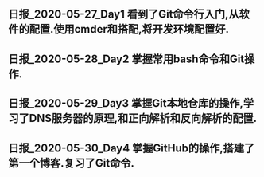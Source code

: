 ## 日报_2020-05-27_Day1 看到了Git命令行入门,从软件的配置.使用cmder和搭配,将开发环境配置好.
## 日报_2020-05-28_Day2 掌握常用bash命令和Git操作.
## 日报_2020-05-29_Day3 掌握Git本地仓库的操作,学习了DNS服务器的原理,和正向解析和反向解析的配置.
## 日报_2020-05-30_Day4 掌握GitHub的操作,搭建了第一个博客.复习了Git命令.